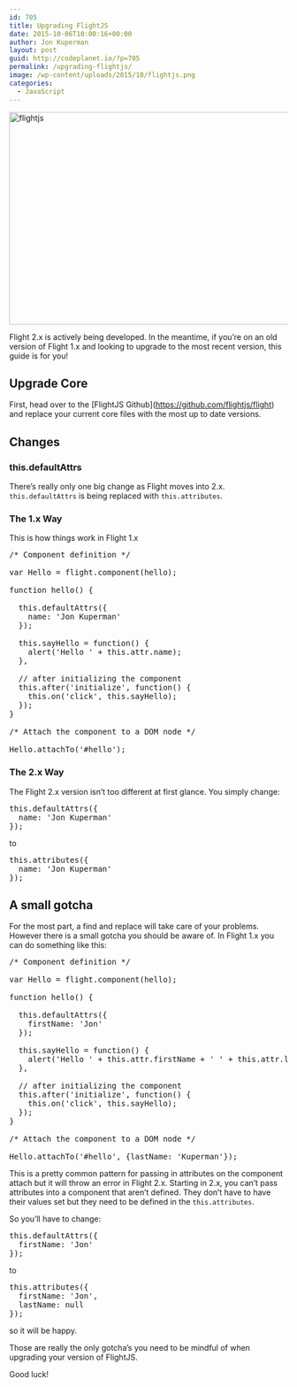```yaml
---
id: 705
title: Upgrading FlightJS
date: 2015-10-06T10:00:16+00:00
author: Jon Kuperman
layout: post
guid: http://codeplanet.io/?p=705
permalink: /upgrading-flightjs/
image: /wp-content/uploads/2015/10/flightjs.png
categories:
  - JavaScript
---
```

[<img class="aligncenter size-full wp-image-702" src="https://codeplanet.io/wp-content/uploads/2015/10/flightjs.png" alt="flightjs" width="807" height="384" srcset="https://codeplanet.io/wp-content/uploads/2015/10/flightjs.png 807w, https://codeplanet.io/wp-content/uploads/2015/10/flightjs-300x143.png 300w, https://codeplanet.io/wp-content/uploads/2015/10/flightjs-768x365.png 768w" sizes="(max-width: 807px) 100vw, 807px" />](https://codeplanet.io/wp-content/uploads/2015/10/flightjs.png)

Flight 2.x is actively being developed. In the meantime, if you&#8217;re on an old version of Flight 1.x and looking to upgrade to the most recent version, this guide is for you!

## Upgrade Core

First, head over to the \[FlightJS Github\](https://github.com/flightjs/flight) and replace your current core files with the most up to date versions.

## Changes

### this.defaultAttrs

There&#8217;s really only one big change as Flight moves into 2.x. <code>this.defaultAttrs</code> is being replaced with <code>this.attributes</code>.

### The 1.x Way

This is how things work in Flight 1.x

<pre class="lang:js decode:true">/* Component definition */

var Hello = flight.component(hello);

function hello() {

  this.defaultAttrs({
    name: 'Jon Kuperman'
  });

  this.sayHello = function() {
    alert('Hello ' + this.attr.name);
  },

  // after initializing the component
  this.after('initialize', function() {
    this.on('click', this.sayHello);
  });
}

/* Attach the component to a DOM node */

Hello.attachTo('#hello');</pre>

### The 2.x Way

The Flight 2.x version isn&#8217;t too different at first glance. You simply change:

<pre class="lang:js decode:true">this.defaultAttrs({
  name: 'Jon Kuperman'
});</pre>

to

<pre class="lang:js decode:true">this.attributes({
  name: 'Jon Kuperman'
});</pre>

## A small gotcha

For the most part, a find and replace will take care of your problems. However there is a small gotcha you should be aware of. In Flight 1.x you can do something like this:

<pre class="lang:js decode:true ">/* Component definition */

var Hello = flight.component(hello);

function hello() {

  this.defaultAttrs({
    firstName: 'Jon'
  });

  this.sayHello = function() {
    alert('Hello ' + this.attr.firstName + ' ' + this.attr.lastName);
  },

  // after initializing the component
  this.after('initialize', function() {
    this.on('click', this.sayHello);
  });
}

/* Attach the component to a DOM node */

Hello.attachTo('#hello', {lastName: 'Kuperman'});</pre>

This is a pretty common pattern for passing in attributes on the component attach but it will throw an error in Flight 2.x. Starting in 2.x, you can&#8217;t pass attributes into a component that aren&#8217;t defined. They don&#8217;t have to have their values set but they need to be defined in the <code>this.attributes</code>.

So you&#8217;ll have to change:

<pre class="lang:js decode:true">this.defaultAttrs({
  firstName: 'Jon'
});</pre>

to

<pre class="lang:js decode:true">this.attributes({
  firstName: 'Jon',
  lastName: null
});</pre>

so it will be happy.

Those are really the only gotcha&#8217;s you need to be mindful of when upgrading your version of FlightJS.

Good luck!
